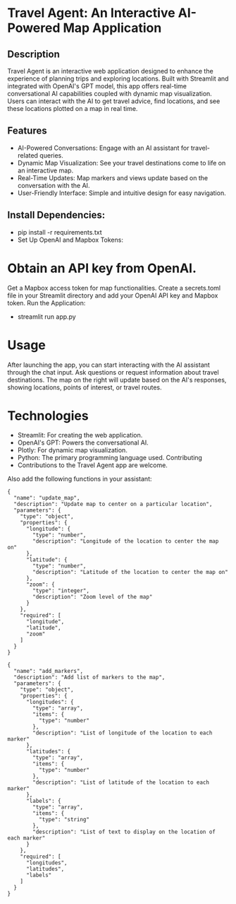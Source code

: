 # Travel Agent: An Interactive AI-Powered Map Application

## Description
Travel Agent is an interactive web application designed to enhance the experience of planning trips and exploring locations. Built with Streamlit and integrated with OpenAI's GPT model, this app offers real-time conversational AI capabilities coupled with dynamic map visualization. Users can interact with the AI to get travel advice, find locations, and see these locations plotted on a map in real time.

## Features
* AI-Powered Conversations: Engage with an AI assistant for  travel-related queries.
* Dynamic Map Visualization: See your travel destinations come to life on an interactive map.
* Real-Time Updates: Map markers and views update based on the conversation with the AI.
* User-Friendly Interface: Simple and intuitive design for easy navigation.


## Install Dependencies:

* pip install -r requirements.txt
* Set Up OpenAI and Mapbox Tokens:

# Obtain an API key from OpenAI.
Get a Mapbox access token for map functionalities.
Create a secrets.toml file in your Streamlit directory and add your OpenAI API key and Mapbox token.
Run the Application:

* streamlit run app.py

# Usage
After launching the app, you can start interacting with the AI assistant through the chat input. Ask questions or request information about travel destinations. The map on the right will update based on the AI's responses, showing locations, points of interest, or travel routes.

# Technologies
* Streamlit: For creating the web application.
* OpenAI's GPT: Powers the conversational AI.
* Plotly: For dynamic map visualization.
* Python: The primary programming language used.
Contributing
* Contributions to the Travel Agent app are welcome.

Also add the following functions in your assistant: 

```
{
  "name": "update_map",
  "description": "Update map to center on a particular location",
  "parameters": {
    "type": "object",
    "properties": {
      "longitude": {
        "type": "number",
        "description": "Longitude of the location to center the map on"
      },
      "latitude": {
        "type": "number",
        "description": "Latitude of the location to center the map on"
      },
      "zoom": {
        "type": "integer",
        "description": "Zoom level of the map"
      }
    },
    "required": [
      "longitude",
      "latitude",
      "zoom"
    ]
  }
}
```

```
{
  "name": "add_markers",
  "description": "Add list of markers to the map",
  "parameters": {
    "type": "object",
    "properties": {
      "longitudes": {
        "type": "array",
        "items": {
          "type": "number"
        },
        "description": "List of longitude of the location to each marker"
      },
      "latitudes": {
        "type": "array",
        "items": {
          "type": "number"
        },
        "description": "List of latitude of the location to each marker"
      },
      "labels": {
        "type": "array",
        "items": {
          "type": "string"
        },
        "description": "List of text to display on the location of each marker"
      }
    },
    "required": [
      "longitudes",
      "latitudes",
      "labels"
    ]
  }
}
```